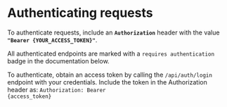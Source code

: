 # Authenticating requests

To authenticate requests, include an **`Authorization`** header with the value **`"Bearer {YOUR_ACCESS_TOKEN}"`**.

All authenticated endpoints are marked with a `requires authentication` badge in the documentation below.

To authenticate, obtain an access token by calling the <code>/api/auth/login</code> endpoint with your credentials. Include the token in the Authorization header as: <code>Authorization: Bearer {access_token}</code>
